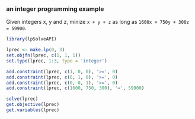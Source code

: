 ### an integer programming example
Given integers x, y and z, minize `x + y + z` as long as `1600x + 750y + 300z = 59900`.
```R
library(lpSolveAPI)

lprec <- make.lp(0, 3)
set.objfn(lprec, c(1, 1, 1))
set.type(lprec, 1:3, type = 'integer')

add.constraint(lprec, c(1, 0, 0), '>=', 0)
add.constraint(lprec, c(0, 1, 0), '>=', 0)
add.constraint(lprec, c(0, 0, 1), '>=', 0)
add.constraint(lprec, c(1600, 750, 300), '=', 59900)

solve(lprec)
get.objective(lprec)
get.variables(lprec)
```
